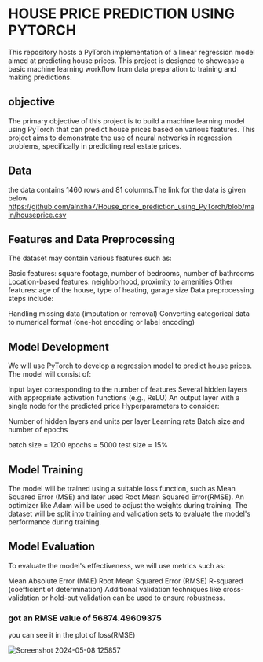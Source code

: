 # HOUSE PRICE PREDICTION USING PYTORCH
This repository hosts a PyTorch implementation of a linear regression model aimed at predicting house prices. 
This project is designed to showcase a basic machine learning workflow from data preparation to training and making predictions.

## objective
The primary objective of this project is to build a machine learning model using PyTorch that can predict house prices based on various features. 
This project aims to demonstrate the use of neural networks in regression problems, specifically in predicting real estate prices.

## Data
the data contains 1460 rows and 81 columns.The link for the data is given below
https://github.com/alnxha7/House_price_prediction_using_PyTorch/blob/main/houseprice.csv

## Features and Data Preprocessing
The dataset may contain various features such as:

Basic features: square footage, number of bedrooms, number of bathrooms
Location-based features: neighborhood, proximity to amenities
Other features: age of the house, type of heating, garage size
Data preprocessing steps include:

Handling missing data (imputation or removal)
Converting categorical data to numerical format (one-hot encoding or label encoding)

## Model Development

We will use PyTorch to develop a regression model to predict house prices. The model will consist of:

Input layer corresponding to the number of features
Several hidden layers with appropriate activation functions (e.g., ReLU)
An output layer with a single node for the predicted price
Hyperparameters to consider:

Number of hidden layers and units per layer
Learning rate
Batch size and number of epochs

batch size = 1200
epochs = 5000
test size = 15%

## Model Training
The model will be trained using a suitable loss function, such as Mean Squared Error (MSE) and later used Root Mean Squared Error(RMSE). An optimizer like Adam will be used to adjust the weights during training. The dataset will be split into training and validation sets to evaluate the model's performance during training.

## Model Evaluation
To evaluate the model's effectiveness, we will use metrics such as:

Mean Absolute Error (MAE)
Root Mean Squared Error (RMSE)
R-squared (coefficient of determination)
Additional validation techniques like cross-validation or hold-out validation can be used to ensure robustness.
### got an RMSE value of 56874.49609375

you can see it in the plot of loss(RMSE)

![Screenshot 2024-05-08 125857](https://github.com/alnxha7/House_price_prediction_using_PyTorch/assets/129566733/ba0437eb-e44e-4a8c-8840-e72340e85676)








